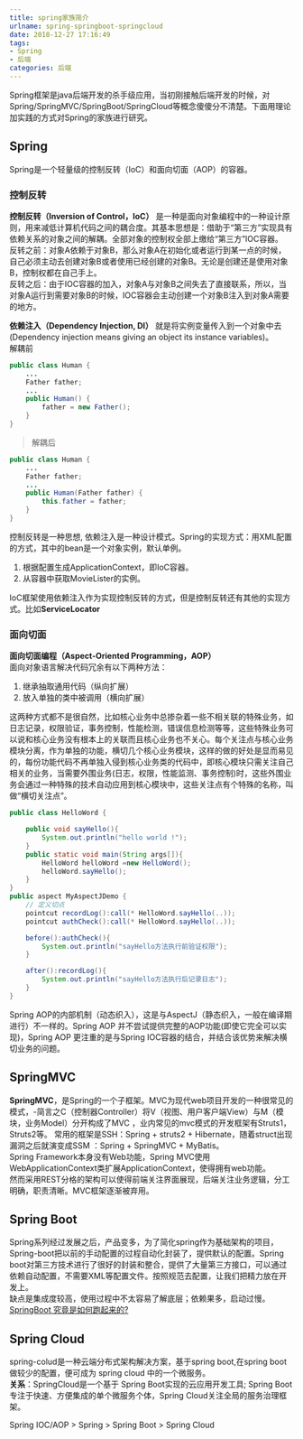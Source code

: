 ```yaml
---
title: spring家族简介
urlname: spring-springboot-springcloud
date: 2018-12-27 17:16:49
tags: 
- Spring
- 后端
categories: 后端
---
```

Spring框架是java后端开发的杀手级应用，当初刚接触后端开发的时候，对Spring/SpringMVC/SpringBoot/SpringCloud等概念傻傻分不清楚。下面用理论加实践的方式对Spring的家族进行研究。

<!-- more -->

## Spring
Spring是一个轻量级的控制反转（IoC）和面向切面（AOP）的容器。
### 控制反转
**控制反转（Inversion of Control，IoC）** 是一种是面向对象编程中的一种设计原则，用来减低计算机代码之间的耦合度。其基本思想是：借助于“第三方”实现具有依赖关系的对象之间的解耦。全部对象的控制权全部上缴给“第三方”IOC容器。  
反转之前：对象A依赖于对象B，那么对象A在初始化或者运行到某一点的时候，自己必须主动去创建对象B或者使用已经创建的对象B。无论是创建还是使用对象B，控制权都在自己手上。  
反转之后：由于IOC容器的加入，对象A与对象B之间失去了直接联系，所以，当对象A运行到需要对象B的时候，IOC容器会主动创建一个对象B注入到对象A需要的地方。

**依赖注入（Dependency Injection, DI）** 就是将实例变量传入到一个对象中去(Dependency injection means giving an object its instance variables)。  
解耦前
```java
public class Human {
    ...
    Father father;
    ...
    public Human() {
        father = new Father();
    }
}
```
> 解耦后
```java
public class Human {
    ...
    Father father;
    ...
    public Human(Father father) {
        this.father = father;
    }
}
```
控制反转是一种思想, 依赖注入是一种设计模式。Spring的实现方式：用XML配置的方式，其中的bean是一个对象实例，默认单例。  
1. 根据配置生成ApplicationContext，即IoC容器。  
2. 从容器中获取MovieLister的实例。  

IoC框架使用依赖注入作为实现控制反转的方式，但是控制反转还有其他的实现方式。比如**ServiceLocator**

### 面向切面
**面向切面编程（Aspect-Oriented Programming，AOP）**  
面向对象语言解决代码冗余有以下两种方法：
1. 继承抽取通用代码（纵向扩展）
2. 放入单独的类中被调用（横向扩展）

这两种方式都不是很自然，比如核心业务中总掺杂着一些不相关联的特殊业务，如日志记录，权限验证，事务控制，性能检测，错误信息检测等等，这些特殊业务可以说和核心业务没有根本上的关联而且核心业务也不关心。每个关注点与核心业务模块分离，作为单独的功能，横切几个核心业务模块，这样的做的好处是显而易见的，每份功能代码不再单独入侵到核心业务类的代码中，即核心模块只需关注自己相关的业务，当需要外围业务(日志，权限，性能监测、事务控制)时，这些外围业务会通过一种特殊的技术自动应用到核心模块中，这些关注点有个特殊的名称，叫做“横切关注点”。
```java
public class HelloWord {

    public void sayHello(){
        System.out.println("hello world !");
    }
    public static void main(String args[]){
        HelloWord helloWord =new HelloWord();
        helloWord.sayHello();
    }
}
public aspect MyAspectJDemo {
    // 定义切点
    pointcut recordLog():call(* HelloWord.sayHello(..));
    pointcut authCheck():call(* HelloWord.sayHello(..));

    before():authCheck(){
        System.out.println("sayHello方法执行前验证权限");
    }

    after():recordLog(){
        System.out.println("sayHello方法执行后记录日志");
    }
}
```
Spring AOP的内部机制（动态织入），这是与AspectJ（静态织入，一般在编译期进行）不一样的。Spring AOP 并不尝试提供完整的AOP功能(即使它完全可以实现)，Spring AOP 更注重的是与Spring IOC容器的结合，并结合该优势来解决横切业务的问题。

## SpringMVC
**SpringMVC**，是Spring的一个子框架。MVC为现代web项目开发的一种很常见的模式，-简言之C（控制器Controller）将V（视图、用户客户端View）与M（模块，业务Model）分开构成了MVC ，业内常见的mvc模式的开发框架有Struts1，Struts2等。
常用的框架是SSH：Spring + struts2 + Hibernate，随着struct出现漏洞之后就演变成SSM ：Spring + SpringMVC + MyBatis。  
Spring Framework本身没有Web功能，Spring MVC使用WebApplicationContext类扩展ApplicationContext，使得拥有web功能。  
然而采用REST分格的架构可以使得前端关注界面展现，后端关注业务逻辑，分工明确，职责清晰。MVC框架逐渐被弃用。

## Spring Boot
Spring系列经过发展之后，产品变多，为了简化spring作为基础架构的项目，Spring-boot把以前的手动配置的过程自动化封装了，提供默认的配置。Spring boot对第三方技术进行了很好的封装和整合，提供了大量第三方接口，可以通过依赖自动配置，不需要XML等配置文件。按照规范去配置，让我们把精力放在开发上。  
缺点是集成度较高，使用过程中不太容易了解底层；依赖果多，启动过慢。  
[SpringBoot 究竟是如何跑起来的?](https://mp.weixin.qq.com/s?__biz=MzAwMDU1MTE1OQ==&mid=2653550562&idx=1&sn=6a2e2b48845f09f426b46a2650737a29&chksm=813a667ab64def6cd6561e641e6160d549cd11a417d3262121fab9de05e5326e2fa7ffe9dc77&scene=21#wechat_redirect)

## Spring Cloud
spring-colud是一种云端分布式架构解决方案，基于spring boot,在spring boot做较少的配置，便可成为 spring cloud 中的一个微服务。  
**关系**：SpringCloud是一个基于 Spring Boot实现的云应用开发工具; Spring Boot专注于快速、方便集成的单个微服务个体，Spring Cloud关注全局的服务治理框架。

Spring IOC/AOP > Spring > Spring Boot > Spring Cloud

